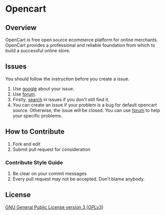 # Opencart 

## Overview

OpenCart is free open source ecommerce platform for online merchants. OpenCart provides a professional and reliable foundation from which to build a successful online store.

## Issues
	
You should follow the instruction before you create a issue.
 
 1. Use [google](http://www.google.com) about your issue.
 2. Use [forum](http://forum.opencart.com/).
 3. Firstly, [search](https://github.com/opencart/opencart/issues/search?q=example) in issues if you don't still find it. 
 4. You can create an issue if your problem is a bug for default opencart source. Otherwise, the issue will be closed. You can use [forum](http://forum.opencart.com/) to help your specific problems.   

## How to Contribute

 1. Fork and edit
 2. Submit pull request for consideration

### Contribute Style Guide 

 1. Be clear on your commit messages 
 2. Every pull request may not be accepted. Don't blame anybody. 

## License

[GNU General Public License version 3 (GPLv3)](https://github.com/opencart/opencart/blob/master/license.txt)

